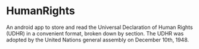 # HumanRights
An android app to store and read the Universal Declaration of Human Rights (UDHR) in a convenient format, broken down by section. The UDHR was adopted by the United Nations general assembly on December 10th, 1948.
